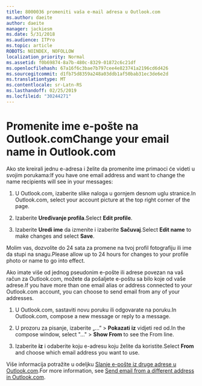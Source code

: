 ```yaml
---
title: 8000036 promeniti vaša e-mail adresa u Outlook.com
ms.author: daeite
author: daeite
manager: jackiesm
ms.date: 5/31/2018
ms.audience: ITPro
ms.topic: article
ROBOTS: NOINDEX, NOFOLLOW
localization_priority: Normal
ms.assetid: f0b69874-8a7b-480c-8329-01872c6c21df
ms.openlocfilehash: 67a16f6c3bae7b797cee4e823741a2196cd6d426
ms.sourcegitcommit: d1fb75d8359a248a03ddb1af50bab31ec3de6e2d
ms.translationtype: MT
ms.contentlocale: sr-Latn-RS
ms.lasthandoff: 02/25/2019
ms.locfileid: "30244271"
---
```

# <a name="change-your-email-name-in-outlookcom"></a><span data-ttu-id="8485e-102">Promenite ime e-pošte na Outlook.com</span><span class="sxs-lookup"><span data-stu-id="8485e-102">Change your email name in Outlook.com</span></span>

<span data-ttu-id="8485e-103">Ako ste kreirali jednu e-adresa i želite da promenite ime primaoci će videti u svojim porukama:</span><span class="sxs-lookup"><span data-stu-id="8485e-103">If you have one email address and want to change the name recipients will see in your messages:</span></span>
  
1. <span data-ttu-id="8485e-104">U Outlook.com, izaberite slike naloga u gornjem desnom uglu stranice.</span><span class="sxs-lookup"><span data-stu-id="8485e-104">In Outlook.com, select your account picture at the top right corner of the page.</span></span>
    
2. <span data-ttu-id="8485e-105">Izaberite **Uređivanje profila**.</span><span class="sxs-lookup"><span data-stu-id="8485e-105">Select **Edit profile**.</span></span> 
    
3. <span data-ttu-id="8485e-106">Izaberite **Uredi ime** da izmenite i izaberite **Sačuvaj**.</span><span class="sxs-lookup"><span data-stu-id="8485e-106">Select **Edit name** to make changes and select **Save**.</span></span> 
    
<span data-ttu-id="8485e-107">Molim vas, dozvolite do 24 sata za promene na tvoj profil fotografiju ili ime da stupi na snagu.</span><span class="sxs-lookup"><span data-stu-id="8485e-107">Please allow up to 24 hours for changes to your profile photo or name to go into effect.</span></span>
  
<span data-ttu-id="8485e-108">Ako imate više od jednog pseudonim e-pošte ili adrese povezan na vaš račun za Outlook.com, možete da pošaljete e-poštu sa bilo koje od vaše adrese.</span><span class="sxs-lookup"><span data-stu-id="8485e-108">If you have more than one email alias or address connected to your Outlook.com account, you can choose to send email from any of your addresses.</span></span>
  
1. <span data-ttu-id="8485e-109">U Outlook.com, sastaviti novu poruku ili odgovarate na poruku.</span><span class="sxs-lookup"><span data-stu-id="8485e-109">In Outlook.com, compose a new message or reply to a message.</span></span>
    
2. <span data-ttu-id="8485e-110">U prozoru za pisanje, izaberite „...” \> **Pokazati iz** vidjeti red od.</span><span class="sxs-lookup"><span data-stu-id="8485e-110">In the compose window, select "..." \> **Show From** to see the From line.</span></span> 
    
3. <span data-ttu-id="8485e-111">Izaberite **iz** i odaberite koju e-adresu koju želite da koristite.</span><span class="sxs-lookup"><span data-stu-id="8485e-111">Select **From** and choose which email address you want to use.</span></span> 
    
<span data-ttu-id="8485e-112">Više informacija potražite u odeljku [Slanje e-pošte iz druge adrese u Outlook.com](https://go.microsoft.com/fwlink/p/?linkid=2001701&amp;clcid=0x409).</span><span class="sxs-lookup"><span data-stu-id="8485e-112">For more information, see [Send email from a different address in Outlook.com](https://go.microsoft.com/fwlink/p/?linkid=2001701&amp;clcid=0x409).</span></span>
  


